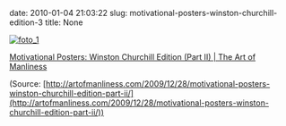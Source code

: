 date: 2010-01-04 21:03:22
slug: motivational-posters-winston-churchill-edition-3
title: None

[![foto_1][1]][1]

[Motivational Posters: Winston Churchill Edition (Part II) | The Art of Manliness](http://artofmanliness.com/2009/12/28/motivational-posters-winston-churchill-edition-part-ii/)

(Source: [http://artofmanliness.com/2009/12/28/motivational-posters-winston-churchill-edition-part-ii/](http://artofmanliness.com/2009/12/28/motivational-posters-winston-churchill-edition-part-ii/))

[1]: file:///Users/jjdenis/jjdenis.github.com/static/2010-01-04-motivational-posters-winston-churchill-edition-3_foto1.jpg

